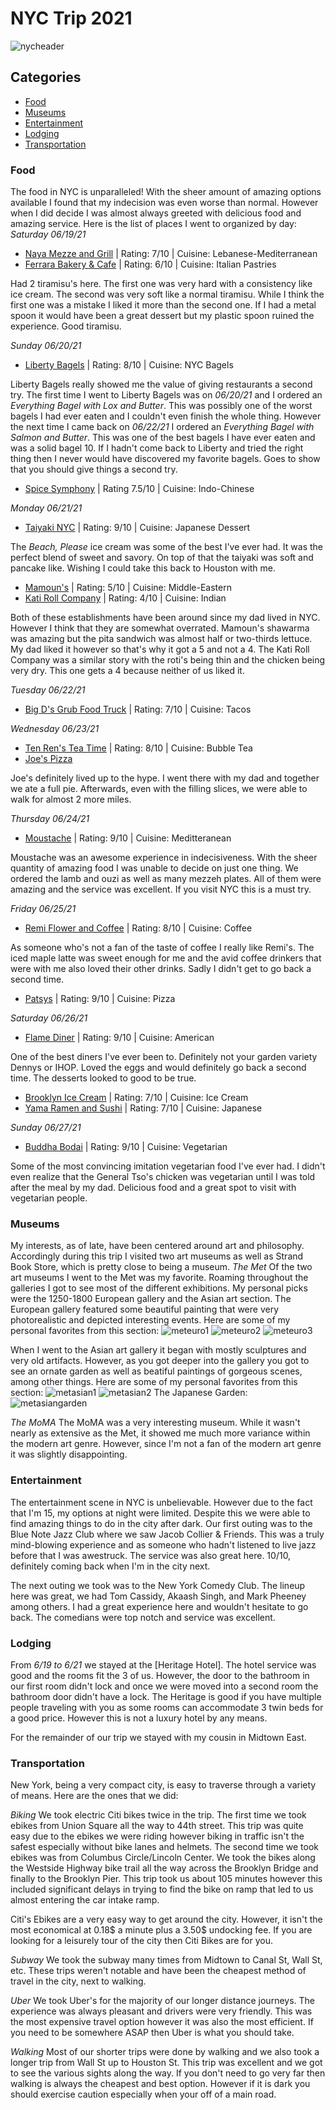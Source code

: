 # NYC Trip 2021
![nycheader](../../images/nycheader.jpg)
## Categories
- [Food](#Food)
- [Museums](#Museums)
- [Entertainment](#Entertainment)
- [Lodging](#Lodging)
- [Transportation](#Transportation)
### Food
The food in NYC is unparalleled! With the sheer amount of amazing options available I found that my indecision was even worse than normal. However when I did decide I was almost always greeted with delicious food and amazing service. Here is the list of places I went to organized by day: <br>
*Saturday 06/19/21*
- [Naya Mezze and Grill](https://www.nayarestaurants.com/) | Rating: 7/10 | Cuisine: Lebanese-Mediterranean
- [Ferrara Bakery & Cafe](http://www.ferraranyc.com/) | Rating: 6/10 | Cuisine: Italian Pastries

Had 2 tiramisu's here. The first one was very hard with a consistency like ice cream. The second was very soft like a normal tiramisu. While I think the first one was a mistake I liked it more than the second one. If I had a metal spoon it would have been a great dessert but my plastic spoon ruined the experience. Good tiramisu.

*Sunday 06/20/21*
- [Liberty Bagels](https://libertybagelsny.com/midtown/) | Rating: 8/10 | Cuisine: NYC Bagels

Liberty Bagels really showed me the value of giving restaurants a second try. The first time I went to Liberty Bagels was on *06/20/21* and I ordered an *Everything Bagel with Lox and Butter*. This was possibly one of the worst bagels I had ever eaten and I couldn't even finish the whole thing. However the next time I came back on *06/22/21* I ordered an *Everything Bagel with Salmon and Butter*. This was one of the best bagels I have ever eaten and was a solid bagel 10. If I hadn't come back to Liberty and tried the right thing then I never would have discovered my favorite bagels. Goes to show that you should give things a second try.
- [Spice Symphony](https://www.spicesymphony.com/50th-street/) | Rating 7.5/10 | Cuisine: Indo-Chinese

*Monday 06/21/21*
- [Taiyaki NYC](https://taiyakinyc.com/) | Rating: 9/10 | Cuisine: Japanese Dessert

The *Beach, Please* ice cream was some of the best I've ever had. It was the perfect blend of sweet and savory. On top of that the taiyaki was soft and pancake like. Wishing I could take this back to Houston with me.
- [Mamoun's](https://mamouns.com/) | Rating: 5/10 | Cuisine: Middle-Eastern
- [Kati Roll Company](https://www.thekatirollcompany.com/) | Rating: 4/10 | Cuisine: Indian

Both of these establishments have been around since my dad lived in NYC. However I think that they are somewhat overrated. Mamoun's shawarma was amazing but the pita sandwich was almost half or two-thirds lettuce. My dad liked it however so that's why it got a 5 and not a 4. The Kati Roll Company was a similar story with the roti's being thin and the chicken being very dry. This one gets a 4 because neither of us liked it.

*Tuesday 06/22/21*
- [Big D's Grub Food Truck](https://bigdsgrub.com/) | Rating: 7/10 | Cuisine: Tacos

*Wednesday 06/23/21*
- [Ten Ren's Tea Time](https://www.tenren.com/index.html) | Rating: 8/10 | Cuisine: Bubble Tea
- [Joe's Pizza](http://www.joespizzanyc.com/)

Joe's definitely lived up to the hype. I went there with my dad and together we ate a full pie. Afterwards, even with the filling slices, we were able to walk for almost 2 more miles. 

*Thursday 06/24/21*
- [Moustache](https://www.moustachepitza.com/) | Rating: 9/10 | Cuisine: Meditteranean

Moustache was an awesome experience in indecisiveness. With the sheer quantity of amazing food I was unable to decide on just one thing. We ordered the lamb and ouzi as well as many mezzeh plates. All of them were amazing and the service was excellent. If you visit NYC this is a must try.

*Friday 06/25/21*
- [Remi Flower and Coffee](https://www.reminyc.com/) | Rating: 8/10 | Cuisine: Coffee

As someone who's not a fan of the taste of coffee I really like Remi's. The iced maple latte was sweet enough for me and the avid coffee drinkers that were with me also loved their other drinks. Sadly I didn't get to go back a second time.
- [Patsys](https://www.patsys.com/) | Rating: 9/10 | Cuisine: Pizza

*Saturday 06/26/21*
- [Flame Diner](https://www.theflamediner.com/Welcome.tpl) | Rating: 9/10 | Cuisine: American

One of the best diners I've ever been to. Definitely not your garden variety Dennys or IHOP. Loved the eggs and would definitely go back a second time. The desserts looked to good to be true.
- [Brooklyn Ice Cream](https://www.brooklynicecreamfactory.com/) | Rating: 7/10 | Cuisine: Ice Cream
- [Yama Ramen and Sushi](http://yamaramen.com/) | Rating: 7/10 | Cuisine: Japanese

*Sunday 06/27/21*
- [Buddha Bodai](https://www.buddha-bodai.com/) | Rating: 9/10 | Cuisine: Vegetarian

Some of the most convincing imitation vegetarian food I've ever had. I didn't even realize that the General Tso's chicken was vegetarian until I was told after the meal by my dad. Delicious food and a great spot to visit with vegetarian people.
### Museums
My interests, as of late, have been centered around art and philosophy. Accordingly during this trip I visited two art museums as well as Strand Book Store, which is pretty close to being a museum.
*The Met*
Of the two art museums I went to the Met was my favorite. Roaming throughout the galleries I got to see most of the different exhibitions. My personal picks were the 1250-1800 European gallery and the Asian art section. The European gallery featured some beautiful painting that were very photorealistic and depicted interesting events. Here are some of my personal favorites from this section:
![meteuro1](../../images/meteuro/meteuro1.jpg)
![meteuro2](../../images/meteuro/meteuro2.jpg)
![meteuro3](../../images/meteuro/meteuro3.jpg)

When I went to the Asian art gallery it began with mostly sculptures and very old artifacts. However, as you got deeper into the gallery you got to see an ornate garden as well as beatiful paintings of gorgeous scenes, among other things. Here are some of my personal favorites from this section:
![metasian1](../../images/metasian/metasian1.jpg)
![metasian2](../../images/metasian/metasian2.jpg)
The Japanese Garden: 
![metasiangarden](../../images/metasian/metasiangarden.jpg)

*The MoMA*
The MoMA was a very interesting museum. While it wasn't nearly as extensive as the Met, it showed me much more variance within the modern art genre. However, since I'm not a fan of the modern art genre it was slightly disappointing.

### Entertainment
The entertainment scene in NYC is unbelievable. However due to the fact that I'm 15, my options at night were limited. Despite this we were able to find amazing things to do in the city after dark. Our first outing was to the Blue Note Jazz Club where we saw Jacob Collier & Friends. This was a truly mind-blowing experience and as someone who hadn't listened to live jazz before that I was awestruck. The service was also great here. 10/10, definitely coming back when I'm in the city next. 

The next outing we took was to the New York Comedy Club. The lineup here was great, we had Tom Cassidy, Akaash Singh, and Mark Pheeney among others. I had a great experience here and wouldn't hesitate to go back. The comedians were top notch and service was excellent. 
### Lodging
From *6/19 to 6/21* we stayed at the [Heritage Hotel]. The hotel service was good and the rooms fit the 3 of us. However, the door to the bathroom in our first room didn't lock and once we were moved into a second room the bathroom door didn't have a lock. The Heritage is good if you have multiple people traveling with you as some rooms can accommodate 3 twin beds for a good price. However this is not a luxury hotel by any means. 

For the remainder of our trip we stayed with my cousin in Midtown East.
### Transportation
New York, being a very compact city, is easy to traverse through a variety of means. Here are the ones that we did:

*Biking*
We took electric Citi bikes twice in the trip. The first time we took ebikes from Union Square all the way to 44th street. This trip was quite easy due to the ebikes we were riding however biking in traffic isn't the safest especially without bike lanes and helmets. The second time we took ebikes was from Columbus Circle/Lincoln Center. We took the bikes along the Westside Highway bike trail all the way across the Brooklyn Bridge and finally to the Brooklyn Pier. This trip took us about 105 minutes however this included significant delays in trying to find the bike on ramp that led to us almost entering the car intake ramp. 

Citi's Ebikes are a very easy way to get around the city. However, it isn't the most economical at 0.18$ a minute plus a 3.50$ undocking fee. If you are looking for a leisurely tour of the city then Citi Bikes are for you.

*Subway*
We took the subway many times from Midtown to Canal St, Wall St, etc. These trips weren't notable and have been the cheapest method of travel in the city, next to walking.

*Uber*
We took Uber's for the majority of our longer distance journeys. The experience was always pleasant and drivers were very friendly. This was the most expensive travel option however it was also the most efficient. If you need to be somewhere ASAP then Uber is what you should take.

*Walking*
Most of our shorter trips were done by walking and we also took a longer trip from Wall St up to Houston St. This trip was excellent and we got to see the various sights along the way. If you don't need to go very far then walking is always the cheapest and best option. However if it is dark you should exercise caution especially when your off of a main road. 